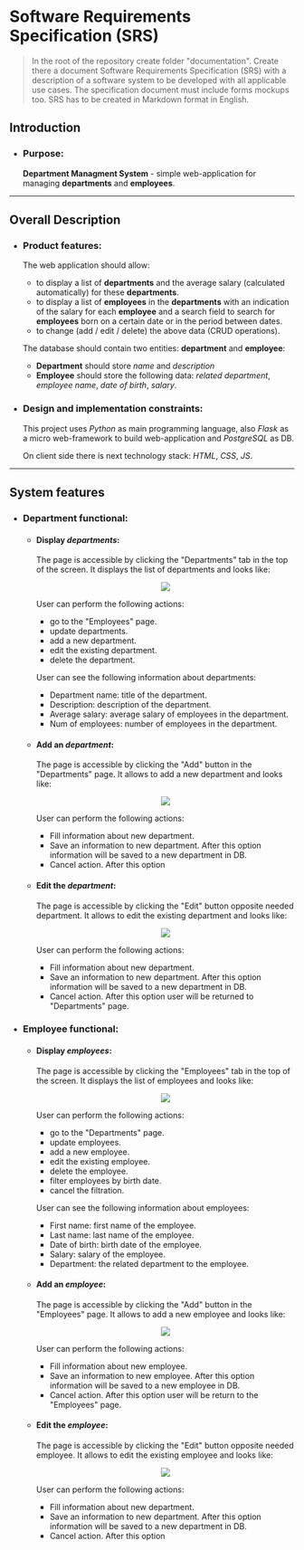  # Software Requirements Specification (SRS)
 
> In the root of the repository create folder "documentation". Create there a document Software Requirements Specification (SRS) with a description of a software system to be developed with all applicable use cases. The specification document must include forms mockups too. SRS has to be created in Markdown format in English.

## Introduction
- ### Purpose:
  **Department Managment System** - simple web-application for managing **departments** and **employees**.

___

## Overall Description
- ### Product features:
  The web application should allow:
  - to display a list of **departments** and the average salary (calculated automatically) for these **departments**.
  - to display a list of **employees** in the **departments** with an indication of the salary for each **employee** and a search field to search for **employees** born on a certain date or in the period between dates.
  - to change (add / edit / delete) the above data (CRUD operations).

  The database should contain two entities: **department** and **employee**:
  - **Department** should store *name* and *description*
  - **Employee** should store the following data: *related department*, *employee name*, *date of birth*, *salary*.

- ### Design and implementation constraints:
  This project uses *Python* as main programming language, also *Flask* as a micro web-framework to build web-application and *PostgreSQL* as DB.
  
  On client side there is next technology stack: *HTML*, *CSS*, *JS*.
  
___

## System features
- ### Department functional:
  - #### Display *departments*:
    The page is accessible by clicking the "Departments" tab in the top of the screen. It displays the list of departments and looks like:
    
    <p align="center">
    <img src="/documentation/mockups/departments-main.png">
    </p>
    
    User can perform the following actions:
     - go to the "Employees" page.
     - update departments.
     - add a new department.
     - edit the existing department.
     - delete the department.
     
    User can see the following information about departments:
     - Department name: title of the department.
     - Description: description of the department.
     - Average salary: average salary of employees in the department.
     - Num of employees: number of employees in the department.
     
  - #### Add an *department*:
    The page is accessible by clicking the "Add" button in the "Departments" page. It allows to add a new department and looks like:
    
    <p align="center">
    <img src="/documentation/mockups/add-new-department.png">
    </p>
    
    User can perform the following actions:
     - Fill information about new department.
     - Save an information to new department. After this option information will be saved to a new department in DB.
     - Cancel action. After this option
     
  - #### Edit the *department*:
    The page is accessible by clicking the "Edit" button opposite needed department. It allows to edit the existing department and looks like:
    
    <p align="center">
    <img src="/documentation/mockups/edit-department.png">
    </p>
    
    User can perform the following actions:
     - Fill information about new department.
     - Save an information to new department. After this option information will be saved to a new department in DB.
     - Cancel action. After this option user will be returned to "Departments" page.
     
     
- ### Employee functional:
  - #### Display *employees*:
    The page is accessible by clicking the "Employees" tab in the top of the screen. It displays the list of employees and looks like:
    
    <p align="center">
    <img src="/documentation/mockups/employees-main.png">
    </p>
    
    User can perform the following actions:
     - go to the "Departments" page.
     - update employees.
     - add a new employee.
     - edit the existing employee.
     - delete the employee.
     - filter employees by birth date.
     - cancel the filtration.
     
    User can see the following information about employees:
     - First name: first name of the employee.
     - Last name: last name of the employee.
     - Date of birth: birth date of the employee.
     - Salary: salary of the employee.
     - Department: the related department to the employee.
     
  - #### Add an *employee*:
    The page is accessible by clicking the "Add" button in the "Employees" page. It allows to add a new employee and looks like:
    
    <p align="center">
    <img src="/documentation/mockups/add-new-employee.png">
    </p>
    
    User can perform the following actions:
     - Fill information about new employee.
     - Save an information to new employee. After this option information will be saved to a new employee in DB.
     - Cancel action. After this option user will be return to the "Employees" page.
     
  - #### Edit the *employee*:
    The page is accessible by clicking the "Edit" button opposite needed employee. It allows to edit the existing employee and looks like:
    
    <p align="center">
    <img src="/documentation/mockups/edit-employee.png">
    </p>
    
    User can perform the following actions:
     - Fill information about new department.
     - Save an information to new department. After this option information will be saved to a new department in DB.
     - Cancel action. After this option
     
  
